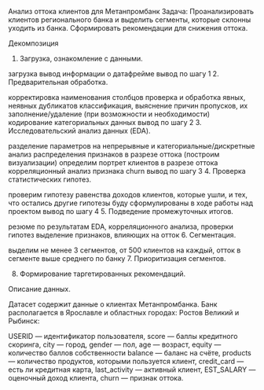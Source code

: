 Анализ оттока клиентов для Метанпромбанк
Задача: Проанализировать клиентов регионального банка и выделить сегменты, которые склонны уходить из банка. Сформировать рекомендации для снижения оттока.

Декомпозиция
1. Загрузка, ознакомление с данными.

загрузка
вывод информации о датафрейме
вывод по шагу 1
2. Предварительная обработка.

корректировка наименования столбцов
проверка и обработка явных, неявных дубликатов
классификация, выяснение причин пропусков, их заполнение/удаление (при возможности и необходимости)
кодирование категориальных данных
вывод по шагу 2
3. Исследовательский анализ данных (EDA).

разделение параметров на непрерывные и категориальные/дискретные
анализ распределения признаков в разрезе оттока (построим визуализации)
определим портрет клиентов в разрезе оттока
корреляционный анализ признака churn
вывод по шагу  3
4. Проверка статистических гипотез.

проверим гипотезу равенства доходов клиентов, которые ушли, и тех, что остались
другие гипотезы буду сформулированы в ходе работы над проектом
вывод по шагу 4
5. Подведение промежуточных итогов.

резюме по результатам EDA, корреляционного анализа, проверки гипотез
выделение признаков, влияющих на отток
6. Сегментация.

выделим не менее 3 сегментов, от 500 клиентов на каждый, отток в сегменте выше среднего по банку
7. Приоритизация сегментов.

8. Формирование таргетированных рекомендаций.

Описание данных.

Датасет содержит данные о клиентах Метанпромбанка. Банк располагается в Ярославле и областных городах: Ростов Великий и Рыбинск:

USERID — идентификатор пользователя,
score — баллы кредитного скоринга,
city — город,
gender — пол,
age — возраст,
equity — количество баллов собственности
balance — баланс на счёте,
products — количество продуктов, которыми пользуется клиент,
credit_card — есть ли кредитная карта,
last_activity — активный клиент,
EST_SALARY — оценочный доход клиента,
сhurn — признак оттока.
